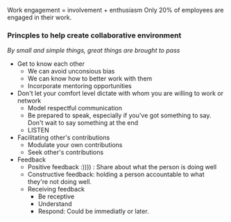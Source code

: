 Work engagement = involvement + enthusiasm
Only 20% of employees are engaged in their work.

### Princples to help create collaborative environment
_By small and simple things, great things are brought to pass_
- Get to know each other
	- We can avoid unconsious bias
	- We can know how to better work with them
	- Incorporate mentoring opportunities
- Don't let your comfort level dictate with whom you are willing to work or network
	- Model respectful communication
	- Be prepared to speak, especially if you've got something to say. Don't wait to say something at the end
	- LISTEN
- Facilitating other's contributions
	- Modulate your own contributions
	- Seek other's contributions
- Feedback
	- Positive feedback :)))) : Share about what the person is doing well
	- Constructive feedback: holding a person accountable to what they're not doing well.
	- Receiving feedback
		- Be receptive
		- Understand
		- Respond: Could be immediatly or later.
